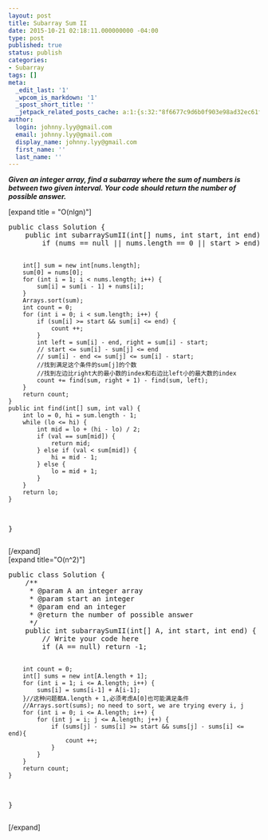 ```yaml
---
layout: post
title: Subarray Sum II
date: 2015-10-21 02:18:11.000000000 -04:00
type: post
published: true
status: publish
categories:
- Subarray
tags: []
meta:
  _edit_last: '1'
  _wpcom_is_markdown: '1'
  _spost_short_title: ''
  _jetpack_related_posts_cache: a:1:{s:32:"8f6677c9d6b0f903e98ad32ec61f8deb";a:2:{s:7:"expires";i:1463840974;s:7:"payload";a:3:{i:0;a:1:{s:2:"id";i:111;}i:1;a:1:{s:2:"id";i:1578;}i:2;a:1:{s:2:"id";i:105;}}}}
author:
  login: johnny.lyy@gmail.com
  email: johnny.lyy@gmail.com
  display_name: johnny.lyy@gmail.com
  first_name: ''
  last_name: ''
---
```

<p><strong><em>Given an integer array, find a subarray where the sum of numbers is between two given interval. Your code should return the number of possible answer.</em></strong></p>
<p>[expand title = "O(nlgn)"]</p>
<pre>
public class Solution {
    public int subarraySumII(int[] nums, int start, int end) {
        if (nums == null || nums.length == 0 || start > end) return 0;
        
        int[] sum = new int[nums.length];
        sum[0] = nums[0];
        for (int i = 1; i < nums.length; i++) {
            sum[i] = sum[i - 1] + nums[i];
        }
        Arrays.sort(sum);
        int count = 0;
        for (int i = 0; i < sum.length; i++) {
            if (sum[i] >= start && sum[i] <= end) {
                count ++;
            }
            int left = sum[i] - end, right = sum[i] - start;
            // start <= sum[i] - sum[j] <= end
            // sum[i] - end <= sum[j] <= sum[i] - start;
            //找到满足这个条件的sum[j]的个数
            //找到左边比right大的最小数的index和右边比left小的最大数的index
            count += find(sum, right + 1) - find(sum, left);
        }
        return count;
    }
    public int find(int[] sum, int val) {
        int lo = 0, hi = sum.length - 1;
        while (lo <= hi) {
            int mid = lo + (hi - lo) / 2;
            if (val == sum[mid]) {
                return mid;
            } else if (val < sum[mid]) {
                hi = mid - 1;
            } else {
                lo = mid + 1;
            }
        }
        return lo;
    }
}
</pre>
<p>[/expand]<br />
[expand title="O(n^2)"]</p>
<pre>
public class Solution {
    /**
     * @param A an integer array
     * @param start an integer
     * @param end an integer
     * @return the number of possible answer
     */
    public int subarraySumII(int[] A, int start, int end) {
        // Write your code here
        if (A == null) return -1;
        
        int count = 0;
        int[] sums = new int[A.length + 1];
        for (int i = 1; i <= A.length; i++) {
            sums[i] = sums[i-1] + A[i-1];
        }//这种问题都A.length + 1,必须考虑A[0]也可能满足条件
        //Arrays.sort(sums); no need to sort, we are trying every i, j
        for (int i = 0; i <= A.length; i++) {
            for (int j = i; j <= A.length; j++) {
                if (sums[j] - sums[i] >= start && sums[j] - sums[i] <= end){
                    count ++;
                }
            }
        }
        return count;
    }
}
</pre>
<p>[/expand]</p>
